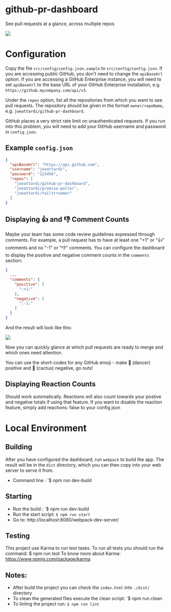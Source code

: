 # github-pr-dashboard

See pull requests at a glance, across multiple repos

![](img/screenshot.png)

# Configuration

Copy the file `src/config/config.json.sample` to `src/config/config.json`. If you are accessing public GitHub, you don't need to change the `apiBaseUrl` option. If you are accessing a GitHub Enterprise instance, you will need to set `apiBaseUrl` to the base URL of your GitHub Enterprise installation, e.g. `https://github.mycompany.com/api/v3`.

Under the `repos` option, list all the repositories from which you want to see pull requests. The repository should be given in the format `owner/repoName`, e.g. `joeattardi/github-pr-dashboard`.

GitHub places a very strict rate limit on unauthenticated requests. If you run into this problem, you will need to add your GitHub username and password in `config.json`.

## Example `config.json`

```json
{
  "apiBaseUrl": "https://api.github.com",
  "username": "joeattardi",
  "password": "123456",
  "repos": [
    "joeattardi/github-pr-dashboard",
    "joeattardi/promise-poller",
    "joeattardi/tailstreamer"
  ]
}
```

## Displaying 👍 and 👎 Comment Counts

Maybe your team has some code review guidelines expressed through comments. For example, a pull request has to have at least one "+1" or "👍" comments and no "-1" or "👎" comments. You can configure the dashboard to display the positive and negative comment counts in the `comments` section:

```json
{
  ...
  "comments": {
    "positive": [
      ":+1:"
    ],
    "negative": [
      ":-1:"
    ]
  }
}
```

And the result will look like this:

![](img/comments.png)

Now you can quickly glance at which pull requests are ready to merge and which ones need attention.

You can use the short-codes for any GitHub emoji - make 💃 (dancer) positive and 🌵 (cactus) negative, go nuts!

## Displaying Reaction Counts

Should work automatically. Reactions will also count towards your postive and negative totals if using that feature. If you want to disable the reaction feature, simply add reactions: false to your config json

# Local Environment

## Building

After you have configured the dashboard, run `webpack` to build the app. The result will be in the `dist` directory, which you can then copy into your web server to serve it from.

 * Command line : `$ npm run dev-build

## Starting

 * Run the build : `$ npm run dev-build
 * Run the start script: `$ npm run start`
 * Go to: http://localhost:8080/webpack-dev-server/

## Testing

This project use Karma to run test tasks. To run all tests you should run the command: $ npm run test
To know more about Karma: https://www.npmjs.com/package/karma

## Notes:

 * After build the project you can check the `index.html` into `./dist/` directory
 * To clean the generated files execute the clean script: `$ npm run clean
 * To linting the project run: `$ npm run lint`
